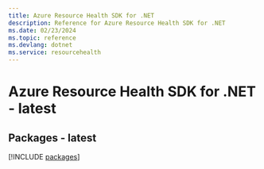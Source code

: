 ```yaml
---
title: Azure Resource Health SDK for .NET
description: Reference for Azure Resource Health SDK for .NET
ms.date: 02/23/2024
ms.topic: reference
ms.devlang: dotnet
ms.service: resourcehealth
---
```

# Azure Resource Health SDK for .NET - latest
## Packages - latest
[!INCLUDE [packages](resource-health-index.md)]